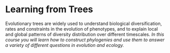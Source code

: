 # Learning from Trees

Evolutionary trees are widely used to understand biological diversification, rates and constraints in the evolution of phenotypes, and to explain local and global patterns of diversity distribution over different timescales. ​*In this course you will learn how to construct phylogenies and use them to answer a variety of different questions in evolution and ecology.*

